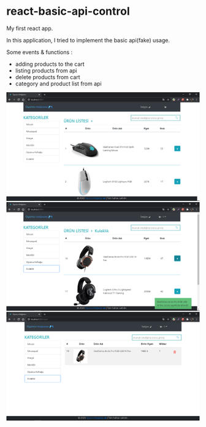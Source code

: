 # react-basic-api-control

My first react app.

In this application, I tried to implement the basic api(fake) usage.

Some events & functions : 
- adding products to the cart
- listing products from api
- delete products from cart
- category and product list from api

![one](https://github.com/muhammedakb/react-basic-api-control/blob/master/ss/Ekran%20G%C3%B6r%C3%BCnt%C3%BCs%C3%BC%20(106).png)
![two](https://github.com/muhammedakb/react-basic-api-control/blob/master/ss/Ekran%20G%C3%B6r%C3%BCnt%C3%BCs%C3%BC%20(107).png)
![three](https://github.com/muhammedakb/react-basic-api-control/blob/master/ss/Ekran%20G%C3%B6r%C3%BCnt%C3%BCs%C3%BC%20(108).png)
